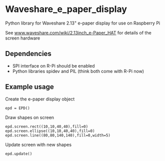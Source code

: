 # Waveshare_e_paper_display
Python library for Waveshare 2.13" e-paper display for use on Raspberry Pi

See www.waveshare.com/wiki/2.13inch_e-Paper_HAT for details of the screen hardware

## Dependencies

* SPI interface on R-Pi should be enabled
* Python libraries spidev and PIL (think both come with R-Pi now)

## Example usage


Create the e-paper display object
	
	epd = EPD()

Draw shapes on screen

	epd.screen.rect((10,10,40,40),fill=0)
	epd.screen.ellipse((10,10,40,40),fill=0)
	epd.screen.line((80,80,140,140),fill=0,width=5)

Update screen with new shapes
	
	epd.update()
